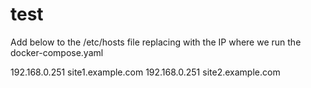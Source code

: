 # test

Add below to the /etc/hosts file replacing with the IP where we run the docker-compose.yaml 

192.168.0.251 site1.example.com
192.168.0.251 site2.example.com
